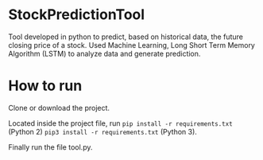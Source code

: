 # StockPredictionTool
Tool developed in python to predict, based on historical data, the future closing price of a stock. Used Machine Learning, Long Short Term Memory Algorithm (LSTM) to analyze data and generate prediction.

# How to run
Clone or download the project. 

Located inside the project file, run 
  ```pip install -r requirements.txt``` (Python 2)
  ```pip3 install -r requirements.txt``` (Python 3). 

Finally run the file tool.py. 
